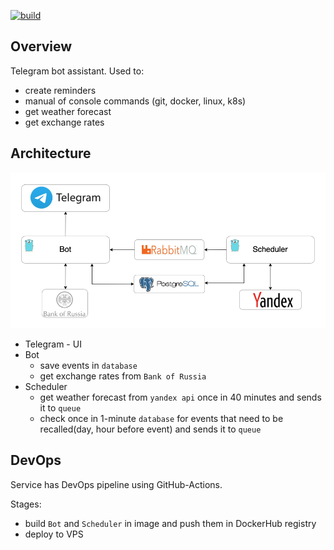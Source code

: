 [![build](https://github.com/ruauka/bot-go/actions/workflows/build.yml/badge.svg)](https://github.com/ruauka/bot-go/actions/workflows/build.yml)

## Overview

Telegram bot assistant.
Used to:
- create reminders
- manual of console commands (git, docker, linux, k8s)
- get weather forecast
- get exchange rates

## Architecture
<p align="left">
    <img src="assets/arc.png" width="700">
</p>

- Telegram - UI
- Bot
    - save events in `database`
    - get exchange rates from `Bank of Russia`
- Scheduler
    - get weather forecast from `yandex api` once in 40 minutes and sends it to `queue`
    - check once in 1-minute `database` for events that need to be recalled(day, hour before event) and sends it to `queue`


## DevOps
Service has DevOps pipeline using GitHub-Actions.

Stages:

- build `Bot` and `Scheduler` in image and push them in DockerHub registry
- deploy to VPS
